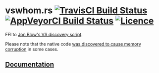 # vswhom.rs [![TravisCI Build Status](https://travis-ci.org/nabijaczleweli/vswhom.rs.svg?branch=master)](https://travis-ci.org/nabijaczleweli/vswhom.rs)  [![AppVeyorCI Build Status](https://ci.appveyor.com/api/projects/status/nly064llpu18tw2s/branch/master?svg=true)](https://ci.appveyor.com/project/nabijaczleweli/vswhom-rs) [![Licence](https://img.shields.io/badge/license-MIT-blue.svg?style=flat)](LICENSE)
FFI to [Jon Blow's VS discovery script](https://pastebin.com/3YvWQa5c).

Please note that the native code
[was discovered to cause memory corruption](https://github.com/nabijaczleweli/rust-embed-resource/issues/20#issuecomment-686496753) in some cases.

## [Documentation](https://rawcdn.githack.com/nabijaczleweli/vswhom.rs/doc/vswhom/index.html)
